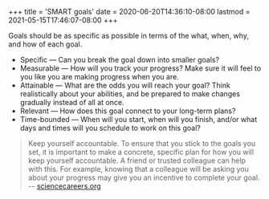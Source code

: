 +++
title = 'SMART goals'
date = 2020-06-20T14:36:10-08:00
lastmod = 2021-05-15T17:46:07-08:00
+++

Goals should be as specific as possible in terms of the what, when, why, and how of each goal.

* Specific — Can you break the goal down into smaller goals?
* Measurable — How will you track your progress? Make sure it will feel to you like you are making progress when you are.
* Attainable — What are the odds you will reach your goal? Think realistically about your abilities, and be prepared to make changes gradually instead of all at once.
* Relevant — How does this goal connect to your long-term plans?
* Time-bounded — When will you start, when will you finish, and/or what days and times will you schedule to work on this goal?

> Keep yourself accountable. To ensure that you stick to the goals you set, it is important to make a concrete, specific plan for how you will keep yourself accountable.  A friend or trusted colleague can help with this.  For example, knowing that a colleague will be asking you about your progress may give you an incentive to complete your goal. -- [sciencecareers.org](https://myidp.sciencecareers.org/CareerAdvancementGoals/QuickTips)
